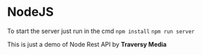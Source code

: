 # NodeJS 

To start the server just run in the cmd
<code>npm install</code>
<code>npm run server</code>

This is just a demo of Node Rest API by <b>Traversy Media</b>
